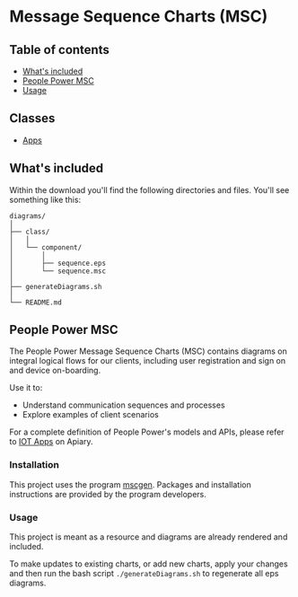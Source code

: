# Message Sequence Charts (MSC)

## Table of contents

* [What's included](#whats-included)
* [People Power MSC](#peoplepower-msc)
* [Usage](#usage)

## Classes

* [Apps](diagrams/apps/README.md)

## What's included

Within the download you'll find the following directories and files. You'll see something like this:

```
diagrams/
│
├── class/
│	│
│	└── component/
│       │
│	    ├── sequence.eps
│	    └── sequence.msc
│	
├── generateDiagrams.sh
│
└── README.md
```

## People Power MSC

The People Power Message Sequence Charts (MSC) contains diagrams on integral logical flows for our clients, including user registration and sign on and device on-boarding.

Use it to:

* Understand communication sequences and processes
* Explore examples of client scenarios

For a complete definition of People Power's models and APIs, please refer to [IOT Apps](https://iotapps.docs.apiary.io/) on Apiary.

### Installation

This project uses the program [mscgen](http://www.mcternan.me.uk/mscgen/).  Packages and installation instructions are provided by the program developers.

### Usage

This project is meant as a resource and diagrams are already rendered and included.

To make updates to existing charts, or add new charts, apply your changes and then run the bash script `./generateDiagrams.sh` to regenerate all eps diagrams.
